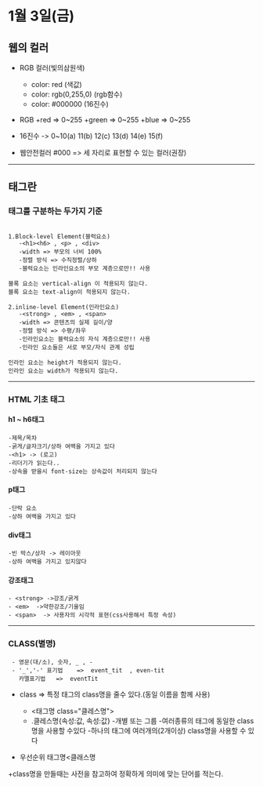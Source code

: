 # 1월 3일(금)

## 웹의 컬러

+ RGB 컬러(빛의삼원색)
  + color: red  (색값)
  + color: rgb(0,255,0)  (rgb함수)
  + color: #000000  (16진수)

+ RGB 
   +red => 0~255
   +green => 0~255
   +blue => 0~255

+ 16진수  -> 0~10(a) 11(b) 12(c) 13(d) 14(e) 15(f)
+ 웹안전컬러
  #000  => 세 자리로 표현할 수 있는 컬러(권장)

---

## 태그란

### 태그를 구분하는 두가지 기준

~~~

1.Block-level Element(블럭요소)
   -<h1><h6> , <p> , <div>
   -width => 부모의 너비 100%
   -정렬 방식 => 수직정렬/상하   
   -블럭요소는 인라인요소의 부모 계층으로만!! 사용

블록 요소는 vertical-align 이 적용되지 않는다.
블록 요소는 text-align이 적용되지 않는다.

2.inline-level Element(인라인요소)
   -<strong> , <em> , <span>
   -width => 콘텐츠의 실제 길이/양
   -정렬 방식 => 수평/좌우 
   -인라인요소는 블럭요소의 자식 계층으로만!! 사용
   -인라인 요소들은 서로 부모/자식 관계 성립
   
인라인 요소는 height가 적용되지 않는다.
인라인 요소는 width가 적용되지 않는다.

~~~

----------------------
### HTML 기초 태그

#### h1 ~ h6태그
    -제목/목차 
    -굵게/글자크기/상하 여백을 가지고 있다
    -<h1> -> (로고)
    -리더기가 읽는다..
    -상속을 받을시 font-size는 상속값이 처리되지 않는다

#### p태그  
    -단락 요소
    -상하 여백을 가지고 있다 

#### div태그
    -빈 박스/상자 -> 레이아웃
    -상하 여백을 가지고 있지않다 

#### 강조태그
    - <strong> ->강조/굵게  
    - <em>  ->약한강조/기울임
    - <span>  -> 사용자의 시각적 표현(css사용해서 특정 속성)

---

### CLASS(별명)

~~~
 - 영문(대/소), 숫자, _ , -
 - '_','-' 표기법    =>  event_tit  , even-tit
   카멜표기법   =>  eventTit
~~~

+ class => 특정 태그의 class명을 줄수 있다.(동일 이름을 함께 사용)
    - <태그명 class="클레스명">
    - .클레스명{속성:값, 속성:값}
    -개별 또는 그룹
    -여러종류의 태그에 동일한 class명을 사용할 수있다
    -하나의 태그에 여러개의(2개이상) class명을 사용할 수 있다
   
+ 우선순위
   태그명<클래스명



+class명을 만들때는 사전을 참고하여 정확하게 의미에 맞는 단어를 적는다.